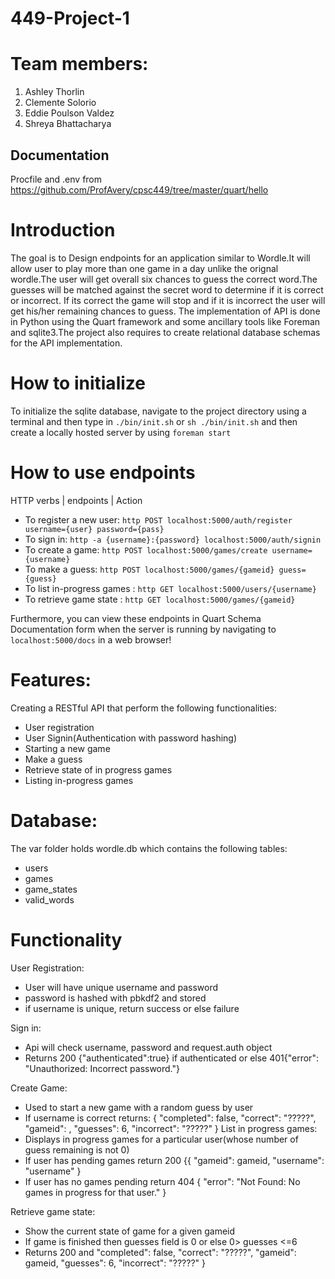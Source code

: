 # 449-Project-1

# Team members:
1. Ashley Thorlin
2. Clemente Solorio
3. Eddie Poulson Valdez 
4. Shreya Bhattacharya

## Documentation
Procfile and .env from https://github.com/ProfAvery/cpsc449/tree/master/quart/hello

# Introduction
The goal is to Design endpoints for an application similar to Wordle.It will allow user to play more than one game in a day unlike the orignal wordle.The user will get overall six chances to guess the correct word.The guesses will be matched against the secret word to determine if it is correct or incorrect. If its correct the game will stop and if it is incorrect the user will get his/her remaining chances to guess.
The implementation of API is done in Python using the Quart framework and some ancillary tools like Foreman and sqlite3.The project also requires to create relational database schemas for the API implementation.

# How to initialize
To initialize the sqlite database, navigate to the project directory using a terminal and then type in `./bin/init.sh` or `sh ./bin/init.sh` and then create a locally hosted server by using `foreman start`

# How to use endpoints
  HTTP verbs | endpoints | Action 

- To register a new user: `http POST localhost:5000/auth/register username={user} password={pass}`
- To sign in: `http -a {username}:{password} localhost:5000/auth/signin`
- To create a game: `http POST localhost:5000/games/create username={username}`
- To make a guess: `http POST localhost:5000/games/{gameid} guess={guess}`  
- To list in-progress games : `http GET localhost:5000/users/{username}`
- To retrieve game state : `http GET localhost:5000/games/{gameid}`

Furthermore, you can view these endpoints in Quart Schema Documentation form when the server is running by navigating to `localhost:5000/docs` in a web browser!

 # Features:
 Creating a RESTful API that perform the following functionalities:

 - User registration
 - User Signin(Authentication with password hashing)
 - Starting a new game
 - Make a guess
 - Retrieve state of in progress games
 - Listing in-progress games

# Database:
The var folder holds wordle.db which contains the following tables:
- users
- games
- game_states
- valid_words
# Functionality
 User Registration:
 * User will have unique username and password
 * password is hashed with pbkdf2 and stored
 * if username is unique, return success or else failure

 Sign in:
 * Api will check username, password and request.auth object
 * Returns 200 {"authenticated":true} if authenticated or else 401{"error": "Unauthorized: Incorrect password."}

 Create Game:
 * Used to start a new game with a random guess by user
 * If username is correct returns:
 {
    "completed": false,
    "correct": "?????",
    "gameid": ,
    "guesses": 6,
    "incorrect": "?????"
}
List in progress games:
* Displays in progress games for a particular user(whose number of guess remaining is not 0)
* If user has pending games return 200 {{
        "gameid": gameid,
        "username": "username"
    }
* If user has no games pending return 404 {
    "error": "Not Found: No games in progress for that user."
}

Retrieve game state:
* Show the current state of game for a given gameid
* If game is finished then guesses field is 0 or else 0> guesses <=6
* Returns 200 and 
    "completed": false,
    "correct": "?????",
    "gameid": gameid,
    "guesses": 6,
    "incorrect": "?????"
}






 

